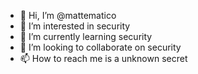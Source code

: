 - 👋 Hi, I’m @mattematico
- 👀 I’m interested in security
- 🌱 I’m currently learning security
- 💞️ I’m looking to collaborate on security
- 📫 How to reach me is a unknown secret

<!---
mattematico/mattematico is a ✨ special ✨ repository because its `README.md` (this file) appears on your GitHub profile.
You can click the Preview link to take a look at your changes.
--->
